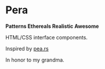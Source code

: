# Pera

__Patterns Ethereals Realistic Awesome__

HTML/CSS interface components.

Inspired by [pea.rs](https://pea.rs)

In honor to my grandma.